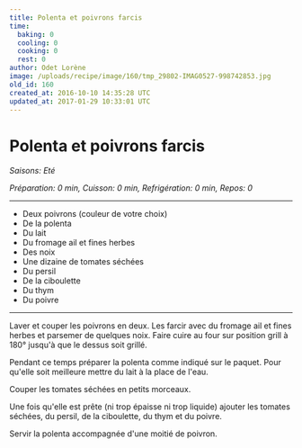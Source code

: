 ```yaml
---
title: Polenta et poivrons farcis
time:
  baking: 0
  cooling: 0
  cooking: 0
  rest: 0
author: Odet Lorène
image: /uploads/recipe/image/160/tmp_29802-IMAG0527-998742853.jpg
old_id: 160
created_at: 2016-10-10 14:35:28 UTC
updated_at: 2017-01-29 10:33:01 UTC
---
```


# Polenta et poivrons farcis

_Saisons: Eté_

_Préparation: 0 min, Cuisson: 0 min, Refrigération: 0 min, Repos: 0_

---

- Deux poivrons (couleur de votre choix)
- De la polenta
- Du lait
- Du fromage ail et fines herbes
- Des noix
- Une dizaine de tomates séchées
- Du persil
- De la ciboulette
- Du thym
- Du poivre

---

Laver et couper les poivrons en deux. Les farcir avec du fromage ail et fines herbes et parsemer de quelques noix. Faire cuire au four sur position grill à 180° jusqu'à que le dessus soit grillé.

Pendant ce temps préparer la polenta comme indiqué sur le paquet. Pour qu'elle soit meilleure mettre du lait à la place de l'eau.

Couper les tomates séchées en petits morceaux.

Une fois qu'elle est prête (ni trop épaisse ni trop liquide) ajouter les tomates séchées, du persil, de la ciboulette, du thym et du poivre.

Servir la polenta accompagnée d'une moitié de poivron.
